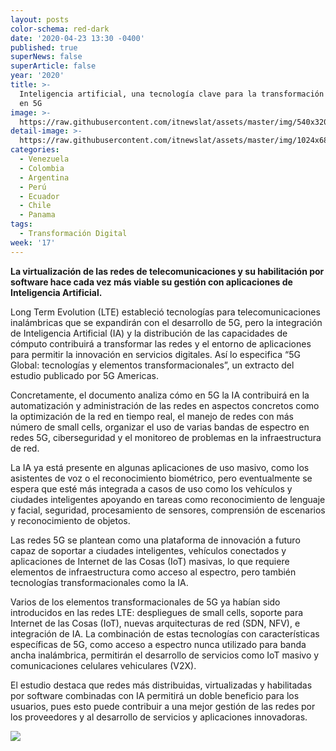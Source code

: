 ```yaml
---
layout: posts
color-schema: red-dark
date: '2020-04-23 13:30 -0400'
published: true
superNews: false
superArticle: false
year: '2020'
title: >-
  Inteligencia artificial, una tecnología clave para la transformación digital
  en 5G 
image: >-
  https://raw.githubusercontent.com/itnewslat/assets/master/img/540x320/Inteligencia-Artificial-digital-p.jpg
detail-image: >-
  https://raw.githubusercontent.com/itnewslat/assets/master/img/1024x680/Inteligencia-Artificial-digital-g.jpg
categories:
  - Venezuela
  - Colombia
  - Argentina
  - Perú
  - Ecuador
  - Chile
  - Panama
tags:
  - Transformación Digital
week: '17'
---
```

**La virtualización de las redes de telecomunicaciones y su habilitación por software hace cada vez más viable su gestión con aplicaciones de Inteligencia Artificial.** 

Long Term Evolution (LTE) estableció tecnologías para telecomunicaciones inalámbricas que se expandirán con el desarrollo de 5G, pero la integración de Inteligencia Artificial (IA) y la distribución de las capacidades de cómputo contribuirá a transformar las redes y el entorno de aplicaciones para permitir la innovación en servicios digitales. Así lo especifica “5G Global: tecnologías y elementos transformacionales”, un extracto del estudio publicado por 5G Americas.

Concretamente, el documento analiza cómo en 5G la IA contribuirá en la automatización y administración de las redes en aspectos concretos como la optimización de la red en tiempo real, el manejo de redes con más número de small cells, organizar el uso de varias bandas de espectro en redes 5G, ciberseguridad y el monitoreo de problemas en la infraestructura de red.

La IA ya está presente en algunas aplicaciones de uso masivo, como los asistentes de voz o el reconocimiento biométrico, pero eventualmente se espera que esté más integrada a casos de uso como los vehículos y ciudades inteligentes apoyando en tareas como reconocimiento de lenguaje y facial, seguridad, procesamiento de sensores, comprensión de escenarios y reconocimiento de objetos.

Las redes 5G se plantean como una plataforma de innovación a futuro capaz de soportar a ciudades inteligentes, vehículos conectados y aplicaciones de Internet de las Cosas (IoT) masivas, lo que requiere elementos de infraestructura como acceso al espectro, pero también tecnologías transformacionales como la IA.

Varios de los elementos transformacionales de 5G ya habían sido introducidos en las redes LTE: despliegues de small cells, soporte para Internet de las Cosas (IoT), nuevas arquitecturas de red (SDN, NFV), e integración de IA. La combinación de estas tecnologías con características específicas de 5G, como acceso a espectro nunca utilizado para banda ancha inalámbrica, permitirán el desarrollo de servicios como IoT masivo y comunicaciones celulares vehiculares (V2X).

El estudio destaca que redes más distribuidas, virtualizadas y habilitadas por software combinadas con IA permitirá un doble beneficio para los usuarios, pues esto puede contribuir a una mejor gestión de las redes por los proveedores y al desarrollo de servicios y aplicaciones innovadoras.

<img src="https://tracker.metricool.com/c3po.jpg?hash=56f88a41e39ab42c063cc51676587a04"/>


